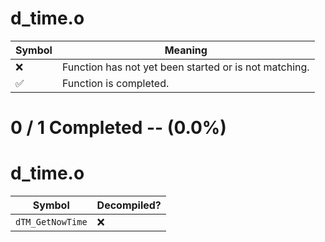 # d_time.o
| Symbol | Meaning 
| ------------- | ------------- 
| :x: | Function has not yet been started or is not matching. 
| :white_check_mark: | Function is completed. 


# 0 / 1 Completed -- (0.0%)
# d_time.o
| Symbol | Decompiled? |
| ------------- | ------------- |
| `dTM_GetNowTime` | :x: |
